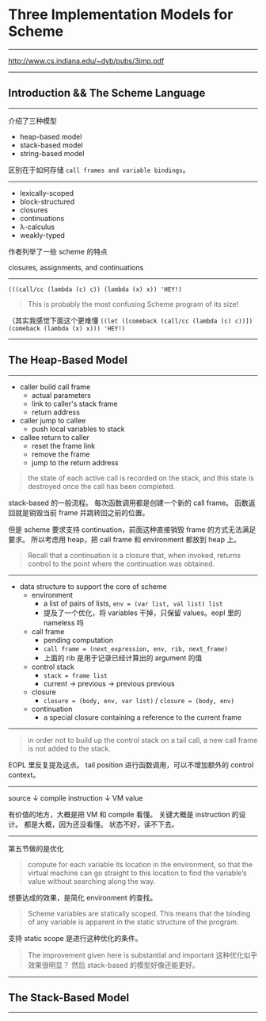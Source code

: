 # Three Implementation Models for Scheme

---

http://www.cs.indiana.edu/~dyb/pubs/3imp.pdf

---

## Introduction && The Scheme Language

---

介绍了三种模型

- heap-based model
- stack-based model
- string-based model

区别在于如何存储 `call frames and variable bindings`。

---

- lexically-scoped
- block-structured
- closures
- continuations
- λ-calculus
- weakly-typed

作者列举了一些 scheme 的特点

closures, assignments, and continuations

---

`(((call/cc (lambda (c) c)) (lambda (x) x)) 'HEY!)`

> This is probably the most confusing Scheme program of its size!

（其实我感觉下面这个更难懂
`((let ([comeback (call/cc (lambda (c) c))]) (comeback (lambda (x) x))) 'HEY!)`

---

## The Heap-Based Model

---

- caller build call frame
    - actual parameters
    - link to caller's stack frame
    - return address
- caller jump to callee
    - push local variables to stack
- callee return to caller
    - reset the frame link
    - remove the frame
    - jump to the return address

> the state of each active call is recorded on the stack, and this state is
> destroyed once the call has been completed.

stack-based 的一般流程。
每次函数调用都是创建一个新的 call frame。
函数返回就是销毁当前 frame 并跳转回之前的位置。

但是 scheme 要求支持 continuation，前面这种直接销毁 frame 的方式无法满足要求。
所以考虑用 heap，把 call frame 和 environment 都放到 heap 上。

> Recall that a continuation is a closure that, when invoked, returns control to
> the point where the continuation was obtained.

---

- data structure to support the core of scheme
    - environment
        - a list of pairs of lists, `env = (var list, val list) list`
        - 提及了一个优化，将 variables 干掉，只保留 values。eopl 里的 nameless 吗
    - call frame
        - pending computation
        - `call frame = (next_expression, env, rib, next_frame)`
        - 上面的 rib 是用于记录已经计算出的 argument 的值
    - control stack
        - `stack = frame list`
        - current -> previous -> previous previous
    - closure
        - `closure = (body, env, var list)` / `closure = (body, env)`
    - continuation
        - a special closure containing a reference to the current frame

---

> in order not to build up the control stack on a tail call, a new call frame is
> not added to the stack.

EOPL 里反复提及这点。
tail position 进行函数调用，可以不增加额外的 control context。

---

source
↓ compile
instruction
↓ VM
value

有价值的地方，大概是把 VM 和 compile 看懂。
关键大概是 instruction 的设计。
都是大概，因为还没看懂。
状态不好，读不下去。

---

第五节做的是优化

> compute for each variable its location in the environment, so that the virtual
> machine can go straight to this location to find the variable’s value without
> searching along the way.

想要达成的效果，是简化 environment 的查找。

> Scheme variables are statically scoped.
> This means that the binding of any variable is apparent in the static
> structure of the program.

支持 static scope 是进行这种优化的条件。

> The improvement given here is substantial and important
这种优化似乎效果很明显？
然后 stack-based 的模型好像还能更好。

---

## The Stack-Based Model

---


